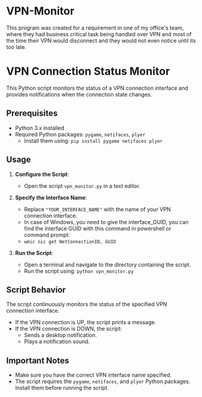 # VPN-Monitor
This program was created for a requirement in one of my office's team, where they had business critical task being handled over VPN and most of the time their VPN would disconnect and they would not even notice until its too late. 

# VPN Connection Status Monitor

This Python script monitors the status of a VPN connection interface and provides notifications when the connection state changes.

## Prerequisites

- Python 3.x installed
- Required Python packages: `pygame`, `netifaces`, `plyer`
  - Install them using: `pip install pygame netifaces plyer`

## Usage

1. **Configure the Script**:
   - Open the script `vpn_monitor.py` in a text editor.

2. **Specify the Interface Name**:
   - Replace `"YOUR_INTERFACE_NAME"` with the name of your VPN connection interface.
   - In case of Windows, you need to give the interface_GUID, you can find the interface GUID with this command in powershell or command prompt:
   - `wmic nic get NetConnectionID, GUID`

3. **Run the Script**:
   - Open a terminal and navigate to the directory containing the script.
   - Run the script using: `python vpn_monitor.py`

## Script Behavior

The script continuously monitors the status of the specified VPN connection interface.

- If the VPN connection is UP, the script prints a message.
- If the VPN connection is DOWN, the script:
  - Sends a desktop notification.
  - Plays a notification sound.

## Important Notes

- Make sure you have the correct VPN interface name specified.
- The script requires the `pygame`, `netifaces`, and `plyer` Python packages. Install them before running the script.

